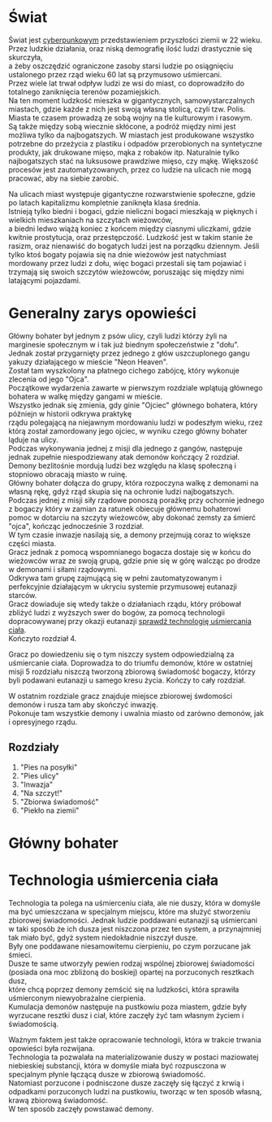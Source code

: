 ﻿# Świat
Świat jest [cyberpunkowym](https://pl.wikipedia.org/wiki/Cyberpunk) przedstawieniem przyszłości ziemii w 22 wieku.  
Przez ludzkie działania, oraz niską demografię ilość ludzi drastycznie się skurczyła,  
a żeby oszczędzić ograniczone zasoby starsi ludzie po osiągnięciu ustalonego przez rząd wieku 60 lat są przymusowo uśmiercani.  
Przez wiele lat trwał odpływ ludzi ze wsi do miast, co doprowadziło do totalnego zaniknięcia terenów pozamiejskich.  
Na ten moment ludzkość mieszka w gigantycznych, samowystarczalnych miastach, gdzie każde z nich jest swoją własną stolicą, czyli tzw. Polis.  
Miasta te czasem prowadzą ze sobą wojny na tle kulturowym i rasowym.  
Są także między sobą wiecznie skłócone, a podróż między nimi jest możliwa tylko da najbogatszych.
W miastach jest produkowane wszystko potrzebne do przeżycia z plastiku i odpadów przerobionych na syntetyczne produkty, jak drukowane mięso, mąka z robaków itp.
Naturalnie tylko najbogatszych stać na luksusowe prawdziwe mięso, czy mąkę.
Większość procesów jest zautomatyzowanych, przez co ludzie na ulicach nie mogą pracować, aby na siebie zarobić.

Na ulicach miast występuje gigantyczne rozwarstwienie społeczne, gdzie po latach kapitalizmu kompletnie zaniknęła klasa średnia.  
Istnieją tylko biedni i bogaci, gdzie nieliczni bogaci mieszkają w pięknych i wielkich mieszkaniach na szczytach wieżowców,  
a biedni ledwo wiążą koniec z końcem między ciasnymi uliczkami, gdzie kwitnie prostytucja, oraz przestępczość.
Ludzkość jest w takim stanie że rasizm, oraz nienawiść do bogatych ludzi jest na porządku dziennym.
Jeśli tylko ktoś bogaty pojawia się na dnie wieżowów jest natychmiast mordowany przez ludzi z dołu, więc bogaci przestali się tam pojawiać i trzymają się swoich szczytów wieżowców, poruszając się między nimi latającymi pojazdami.

# Generalny zarys opowieści
Główny bohater był jednym z psów ulicy, czyli ludzi którzy żyli na marginesie społecznym w i tak już biednym społeczeństwie z "dołu".  
Jednak został przygarnięty przez jednego z głów uszczuplonego gangu yakuzy działającego w mieście "Neon Heaven".  
Został tam wyszkolony na płatnego cichego zabójcę, który wykonuje zlecenia od jego "Ojca".  
Początkowe wydarzenia zawarte w pierwszym rozdziale wplątują głównego bohatera w walkę między gangami w mieście.  
Wszystko jednak się zmienia, gdy ginie "Ojciec" głównego bohatera, który późniejn w historii odkrywa praktykę  
rządu polegającą na niejawnym mordowaniu ludzi w podeszłym wieku, rzez którą został zamordowany jego ojciec, w wyniku czego główny bohater ląduje na ulicy.  
Podczas wykonywania jednej z misji dla jednego z gangów, następuje jednak zupełnie niespodziewany atak demonów kończący 2 rozdział.
Demony bezlitośnie mordują ludzi bez względu na klasę społeczną i stopniowo obracają miasto w ruinę.  
Główny bohater dołącza do grupy, która rozpoczyna walkę z demonami na własną rękę, gdyż rząd skupia się na ochronie ludzi najbogatszych.
Podczas jednej z misji siły rządowe ponoszą porażkę przy ochornie jednego z bogaczy który w zamian za ratunek obiecuje głównemu bohaterowi pomoc w dotarciu na szczyty wieżowców, aby dokonać zemsty za śmierć "ojca", kończąc jednocześnie 3 rozdział.  
W tym czasie inwazje nasilają się, a demony przejmują coraz to większe części miasta.  
Gracz jednak z pomocą wspomnianego bogacza dostaje się w końcu do wieżowców wraz ze swoją grupą, gdzie pnie się w górę walcząc po drodze w demonami i siłami rządowymi.  
Odkrywa tam grupę zajmującą się w pełni zautomatyzowanym i perfekcyjnie działającym w ukryciu systemie przymusowej eutanazji starców.  
Gracz dowiaduje się wtedy także o działaniach rządu, który próbował zbliżyć ludzi z wyższych swer do bogów, za pomocą technologii dopracowywanej przy okazji eutanazji [sprawdź technologię uśmiercania ciała](#technologia-uśmiercenia-ciała).  
Kończyto rozdział 4.

Gracz po dowiedzeniu się o tym niszczy system odpowiedzialną za uśmiercanie ciała.
Doprowadza to do triumfu demonów, które w ostatniej misji 5 rozdziału niszczą tworzoną zbiorową świadomość bogaczy, którzy byli podawani eutanazji u samego kresu życia.
Kończy to cały rozdział.

W ostatnim rozdziale gracz znajduje miejsce zbiorowej śwdomości demonów i rusza tam aby skończyć inwazję.  
Pokonuje tam wszystkie demony i uwalnia miasto od zarówno demonów, jak i opresyjnego rządu.

## Rozdziały
1. "Pies na posyłki"
2. "Pies ulicy"
3. "Inwazja"
4. "Na szczyt!"
5. "Zbiorwa świadomość"
6. "Piekło na ziemii"

# Główny bohater

# Technologia uśmiercenia ciała
Technologia ta polega na uśmierceniu ciała, ale nie duszy, która w domyśle ma być umieszczana w specjalnym miejscu, które ma służyć stworzeniu zbiorowej świadomości.
Jednak ludzie poddawani eutanazji są uśmiercani w taki sposób że ich dusza jest niszczona przez ten system, a przynajmniej tak miało być, gdyż system niedokładnie niszczył dusze.  
Były one  poddawane niesamowitemu cierpieniu, po czym porzucane jak śmieci.  
Dusze te same utworzyły pewien rodzaj wspólnej zbiorowej świadomości (posiada ona moc zbliżoną do boskiej) opartej na porzuconych resztkach dusz,  
które chcą poprzez demony zemścić się na ludzkości, która sprawiła uśmierconym niewyobrażalne cierpienia.  
Kumulacja demonów następuje na pustkowiu poza miastem, gdzie były wyrzucane resztki dusz i ciał, które zaczęły żyć tam własnym życiem i świadomością.

Ważnym faktem jest także opracowanie technologii, która w trakcie trwania opowieści była rozwijana.  
Technologia ta pozwalała na materializowanie duszy w postaci maziowatej niebieskiej substancji, która w domyśle miała być rozpusczona w specjalnym płynie łączącą dusze w zbiorową świadomość.  
Natomiast porzucone i podnisczone dusze zaczęły się łączyć z krwią i odpadkami porzuconych ludzi na pustkowiu, tworząc w ten sposób własną, krawą zbiorową świadomość.  
W ten sposób zaczęły powstawać demony.
